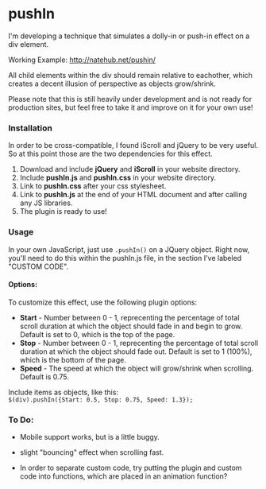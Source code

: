 pushIn
=========

I'm developing a technique that simulates a dolly-in or push-in effect on a div element.

Working Example: http://natehub.net/pushin/

All child elements within the div should remain relative to eachother, which creates a decent illusion of perspective as objects grow/shrink.

Please note that this is still heavily under development and is not ready for production sites, but feel free to take it and improve on it for your own use!

### Installation

In order to be cross-compatible, I found iScroll and jQuery to be very useful. So at this point those are the two dependencies for this effect.

1. Download and include **jQuery** and **iScroll** in your website directory.
2. Include **pushIn.js** and **pushIn.css** in your website directory.
2. Link to **pushIn.css** after your css stylesheet.
3. Link to **pushIn.js** at the end of your HTML document and after calling any JS libraries.
4. The plugin is ready to use!

### Usage

In your own JavaScript, just use `.pushIn()` on a JQuery object. Right now, you'll need to do this within the pushIn.js file, in the section I've labeled "CUSTOM CODE".

#### Options:

To customize this effect, use the following plugin options:

* **Start** - Number between 0 - 1, reprecenting the percentage of total scroll duration at which the object should fade in and begin to grow. Default is set to 0, which is the top of the page.
* **Stop** - Number between 0 - 1, reprecenting the percentage of total scroll duration at which the object should fade out. Default is set to 1 (100%), which is the bottom of the page.
* **Speed** - The speed at which the object will grow/shrink when scrolling. Default is 0.75.

Include items as objects, like this:  
`$(div).pushIn({Start: 0.5, Stop: 0.75, Speed: 1.3});`


### To Do:

- Mobile support works, but is a little buggy.
- slight "bouncing" effect when scrolling fast.

- In order to separate custom code, try putting the plugin and custom code into functions, which are placed in an animation function?